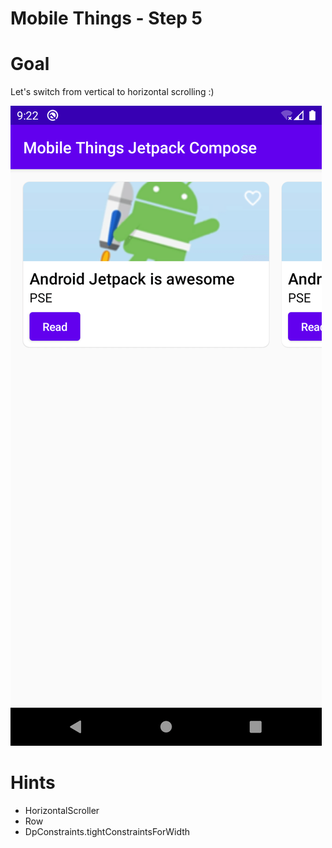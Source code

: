 # Mobile Things - Step 5

# Goal

Let's switch from vertical to horizontal scrolling :)

![image](./images/step_5.png)

# Hints
- HorizontalScroller
- Row
- DpConstraints.tightConstraintsForWidth

